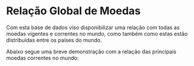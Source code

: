 # Relação Global de Moedas 

Com esta base de dados viso disponibilizar uma relação com todas as moedas vigentes e correntes no mundo, como também como estas estão distribuídas entre os países do mundo. 

Abaixo segue uma breve demonstração com a relação das principais moedas correntes no mundo:


